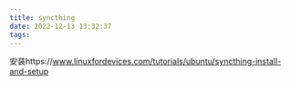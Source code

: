 ```yaml
---
title: syncthing
date: 2022-12-13 13:32:37
tags:
---
```


安装https://www.linuxfordevices.com/tutorials/ubuntu/syncthing-install-and-setup

